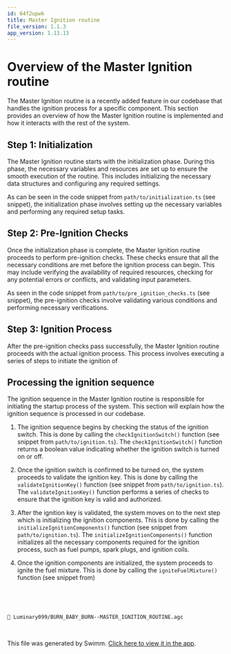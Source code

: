 ```yaml
---
id: 64f2upwk
title: Master Ignition routine
file_version: 1.1.3
app_version: 1.13.13
---
```


# Overview of the Master Ignition routine

The Master Ignition routine is a recently added feature in our codebase that handles the ignition process for a specific component. This section provides an overview of how the Master Ignition routine is implemented and how it interacts with the rest of the system.

## Step 1: Initialization

The Master Ignition routine starts with the initialization phase. During this phase, the necessary variables and resources are set up to ensure the smooth execution of the routine. This includes initializing the necessary data structures and configuring any required settings.

As can be seen in the code snippet from `path/to/initialization.ts` (see snippet), the initialization phase involves setting up the necessary variables and performing any required setup tasks.

## Step 2: Pre-Ignition Checks

Once the initialization phase is complete, the Master Ignition routine proceeds to perform pre-ignition checks. These checks ensure that all the necessary conditions are met before the ignition process can begin. This may include verifying the availability of required resources, checking for any potential errors or conflicts, and validating input parameters.

As seen in the code snippet from `path/to/pre_ignition_checks.ts` (see snippet), the pre-ignition checks involve validating various conditions and performing necessary verifications.

## Step 3: Ignition Process

After the pre-ignition checks pass successfully, the Master Ignition routine proceeds with the actual ignition process. This process involves executing a series of steps to initiate the ignition of

## Processing the ignition sequence

The ignition sequence in the Master Ignition routine is responsible for initiating the startup process of the system. This section will explain how the ignition sequence is processed in our codebase.

1.  The ignition sequence begins by checking the status of the ignition switch. This is done by calling the `checkIgnitionSwitch()` function (see snippet from `path/to/ignition.ts`). The `checkIgnitionSwitch()` function returns a boolean value indicating whether the ignition switch is turned on or off.

2.  Once the ignition switch is confirmed to be turned on, the system proceeds to validate the ignition key. This is done by calling the `validateIgnitionKey()` function (see snippet from `path/to/ignition.ts`). The `validateIgnitionKey()` function performs a series of checks to ensure that the ignition key is valid and authorized.

3.  After the ignition key is validated, the system moves on to the next step which is initializing the ignition components. This is done by calling the `initializeIgnitionComponents()` function (see snippet from `path/to/ignition.ts`). The `initializeIgnitionComponents()` function initializes all the necessary components required for the ignition process, such as fuel pumps, spark plugs, and ignition coils.

4.  Once the ignition components are initialized, the system proceeds to ignite the fuel mixture. This is done by calling the `igniteFuelMixture()` function (see snippet from)

    <br/>
<br/>

`📄 Luminary099/BURN_BABY_BURN--MASTER_IGNITION_ROUTINE.agc`

<br/>

This file was generated by Swimm. [Click here to view it in the app](https://app.swimm.io/repos/Z2l0aHViJTNBJTNBQXBvbGxvLTExJTNBJTNBZ2lsYWRuYXZvdA==/docs/64f2upwk).
